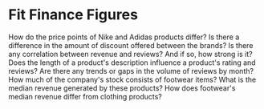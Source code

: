 # Fit Finance Figures
How do the price points of Nike and Adidas products differ?
Is there a difference in the amount of discount offered between the brands?
Is there any correlation between revenue and reviews? And if so, how strong is it?
Does the length of a product's description influence a product's rating and reviews?
Are there any trends or gaps in the volume of reviews by month?
How much of the company's stock consists of footwear items? What is the median revenue generated by these products?
How does footwear's median revenue differ from clothing products?